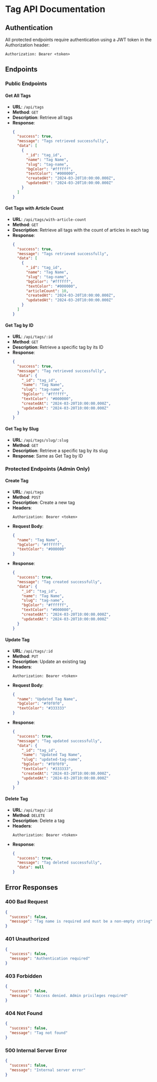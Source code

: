 # Tag API Documentation

## Authentication
All protected endpoints require authentication using a JWT token in the Authorization header:
```
Authorization: Bearer <token>
```

## Endpoints

### Public Endpoints

#### Get All Tags
- **URL**: `/api/tags`
- **Method**: `GET`
- **Description**: Retrieve all tags
- **Response**:
  ```json
  {
    "success": true,
    "message": "Tags retrieved successfully",
    "data": [
      {
        "_id": "tag_id",
        "name": "Tag Name",
        "slug": "tag-name",
        "bgColor": "#ffffff",
        "textColor": "#000000",
        "createdAt": "2024-03-20T10:00:00.000Z",
        "updatedAt": "2024-03-20T10:00:00.000Z"
      }
    ]
  }
  ```

#### Get Tags with Article Count
- **URL**: `/api/tags/with-article-count`
- **Method**: `GET`
- **Description**: Retrieve all tags with the count of articles in each tag
- **Response**:
  ```json
  {
    "success": true,
    "message": "Tags retrieved successfully",
    "data": [
      {
        "_id": "tag_id",
        "name": "Tag Name",
        "slug": "tag-name",
        "bgColor": "#ffffff",
        "textColor": "#000000",
        "articleCount": 10,
        "createdAt": "2024-03-20T10:00:00.000Z",
        "updatedAt": "2024-03-20T10:00:00.000Z"
      }
    ]
  }
  ```

#### Get Tag by ID
- **URL**: `/api/tags/:id`
- **Method**: `GET`
- **Description**: Retrieve a specific tag by its ID
- **Response**:
  ```json
  {
    "success": true,
    "message": "Tag retrieved successfully",
    "data": {
      "_id": "tag_id",
      "name": "Tag Name",
      "slug": "tag-name",
      "bgColor": "#ffffff",
      "textColor": "#000000",
      "createdAt": "2024-03-20T10:00:00.000Z",
      "updatedAt": "2024-03-20T10:00:00.000Z"
    }
  }
  ```

#### Get Tag by Slug
- **URL**: `/api/tags/slug/:slug`
- **Method**: `GET`
- **Description**: Retrieve a specific tag by its slug
- **Response**: Same as Get Tag by ID

### Protected Endpoints (Admin Only)

#### Create Tag
- **URL**: `/api/tags`
- **Method**: `POST`
- **Description**: Create a new tag
- **Headers**:
  ```
  Authorization: Bearer <token>
  ```
- **Request Body**:
  ```json
  {
    "name": "Tag Name",
    "bgColor": "#ffffff",
    "textColor": "#000000"
  }
  ```
- **Response**:
  ```json
  {
    "success": true,
    "message": "Tag created successfully",
    "data": {
      "_id": "tag_id",
      "name": "Tag Name",
      "slug": "tag-name",
      "bgColor": "#ffffff",
      "textColor": "#000000",
      "createdAt": "2024-03-20T10:00:00.000Z",
      "updatedAt": "2024-03-20T10:00:00.000Z"
    }
  }
  ```

#### Update Tag
- **URL**: `/api/tags/:id`
- **Method**: `PUT`
- **Description**: Update an existing tag
- **Headers**:
  ```
  Authorization: Bearer <token>
  ```
- **Request Body**:
  ```json
  {
    "name": "Updated Tag Name",
    "bgColor": "#f0f0f0",
    "textColor": "#333333"
  }
  ```
- **Response**:
  ```json
  {
    "success": true,
    "message": "Tag updated successfully",
    "data": {
      "_id": "tag_id",
      "name": "Updated Tag Name",
      "slug": "updated-tag-name",
      "bgColor": "#f0f0f0",
      "textColor": "#333333",
      "createdAt": "2024-03-20T10:00:00.000Z",
      "updatedAt": "2024-03-20T10:00:00.000Z"
    }
  }
  ```

#### Delete Tag
- **URL**: `/api/tags/:id`
- **Method**: `DELETE`
- **Description**: Delete a tag
- **Headers**:
  ```
  Authorization: Bearer <token>
  ```
- **Response**:
  ```json
  {
    "success": true,
    "message": "Tag deleted successfully",
    "data": null
  }
  ```

## Error Responses

### 400 Bad Request
```json
{
  "success": false,
  "message": "Tag name is required and must be a non-empty string"
}
```

### 401 Unauthorized
```json
{
  "success": false,
  "message": "Authentication required"
}
```

### 403 Forbidden
```json
{
  "success": false,
  "message": "Access denied. Admin privileges required"
}
```

### 404 Not Found
```json
{
  "success": false,
  "message": "Tag not found"
}
```

### 500 Internal Server Error
```json
{
  "success": false,
  "message": "Internal server error"
}
``` 